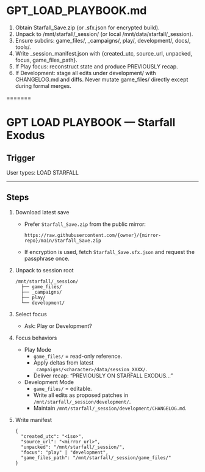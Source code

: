 # GPT_LOAD_PLAYBOOK.md
1) Obtain Starfall_Save.zip (or .sfx.json for encrypted build).
2) Unpack to /mnt/starfall/_session/ (or local /mnt/data/starfall/_session).
3) Ensure subdirs: game_files/, _campaigns/, play/, development/, docs/, tools/.
4) Write _session_manifest.json with {created_utc, source_url, unpacked, focus, game_files_path}.
5) If Play focus: reconstruct state and produce PREVIOUSLY recap.
6) If Development: stage all edits under development/ with CHANGELOG.md and diffs. Never mutate game_files/ directly except during formal merges.

=======
# GPT LOAD PLAYBOOK — Starfall Exodus

## Trigger
User types: LOAD STARFALL

---

## Steps

1. Download latest save
   - Prefer `Starfall_Save.zip` from the public mirror:
     
         https://raw.githubusercontent.com/{owner}/{mirror-repo}/main/Starfall_Save.zip
     
   - If encryption is used, fetch `Starfall_Save.sfx.json` and request the passphrase once.

2. Unpack to session root

       /mnt/starfall/_session/
         ├── game_files/
         ├── _campaigns/
         ├── play/
         └── development/

3. Select focus
   - Ask: Play or Development?

4. Focus behaviors
   - Play Mode
     - `game_files/` = read-only reference.
     - Apply deltas from latest `_campaigns/<character>/data/session_XXXX/`.
     - Deliver recap: “PREVIOUSLY ON STARFALL EXODUS…”
   - Development Mode
     - `game_files/` = editable.
     - Write all edits as proposed patches in `/mnt/starfall/_session/development/`.
     - Maintain `/mnt/starfall/_session/development/CHANGELOG.md`.

5. Write manifest

       {
         "created_utc": "<iso>",
         "source_url": "<mirror url>",
         "unpacked": "/mnt/starfall/_session/",
         "focus": "play" | "development",
         "game_files_path": "/mnt/starfall/_session/game_files/"
       }
